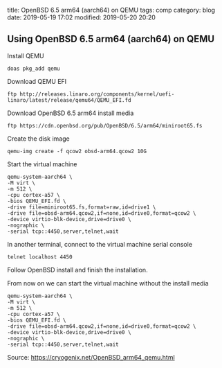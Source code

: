 title: OpenBSD 6.5 arm64 (aarch64) on QEMU
tags: comp
category: blog
date: 2019-05-19 17:02
modified: 2019-05-20 20:20

## Using OpenBSD 6.5 arm64 (aarch64) on QEMU

Install QEMU

    doas pkg_add qemu

Download QEMU EFI

    ftp http://releases.linaro.org/components/kernel/uefi-linaro/latest/release/qemu64/QEMU_EFI.fd 

Download OpenBSD 6.5 arm64 install media

    ftp https://cdn.openbsd.org/pub/OpenBSD/6.5/arm64/miniroot65.fs

Create the disk image

    qemu-img create -f qcow2 obsd-arm64.qcow2 10G

Start the virtual machine

    qemu-system-aarch64 \
    -M virt \
    -m 512 \
    -cpu cortex-a57 \
    -bios QEMU_EFI.fd \
    -drive file=miniroot65.fs,format=raw,id=drive1 \
    -drive file=obsd-arm64.qcow2,if=none,id=drive0,format=qcow2 \
    -device virtio-blk-device,drive=drive0 \
    -nographic \
    -serial tcp::4450,server,telnet,wait

In another terminal, connect to the virtual machine serial console

    telnet localhost 4450

Follow OpenBSD install and finish the installation.

From now on we can start the virtual machine without the install media

    qemu-system-aarch64 \
    -M virt \
    -m 512 \
    -cpu cortex-a57 \
    -bios QEMU_EFI.fd \
    -drive file=obsd-arm64.qcow2,if=none,id=drive0,format=qcow2 \
    -device virtio-blk-device,drive=drive0 \
    -nographic \
    -serial tcp::4450,server,telnet,wait

Source: https://cryogenix.net/OpenBSD_arm64_qemu.html
